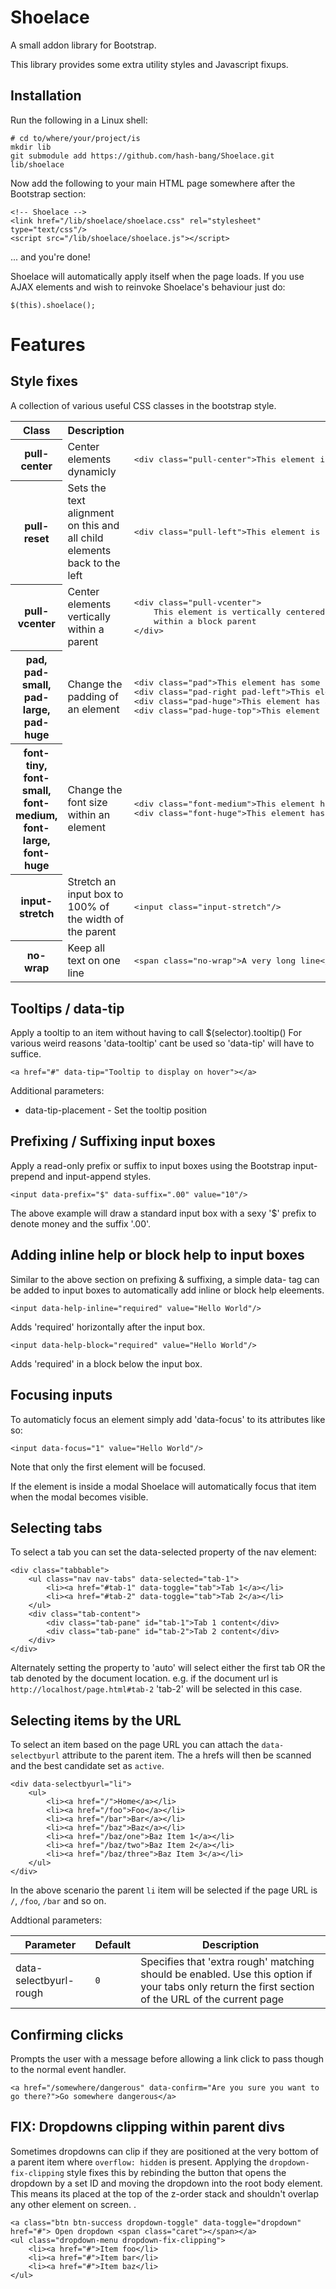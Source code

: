 Shoelace
========
A small addon library for Bootstrap.

This library provides some extra utility styles and Javascript fixups.


Installation
------------
Run the following in a Linux shell:

	# cd to/where/your/project/is
	mkdir lib
	git submodule add https://github.com/hash-bang/Shoelace.git lib/shoelace

Now add the following to your main HTML page somewhere after the Bootstrap section:

	<!-- Shoelace -->
	<link href="/lib/shoelace/shoelace.css" rel="stylesheet" type="text/css"/>
	<script src="/lib/shoelace/shoelace.js"></script>

... and you're done!

Shoelace will automatically apply itself when the page loads. If you use AJAX elements and wish to reinvoke Shoelace's behaviour just do:

	$(this).shoelace();


Features
========

Style fixes
-----------
A collection of various useful CSS classes in the bootstrap style.


<table>
	<tr>
		<th>Class</th>
		<th>Description</th>
		<th>Example</th>
	</tr>
	<tr>
		<th>pull-center</th>
		<td>Center elements dynamicly</td>
		<td>
<pre>
&lt;div class="pull-center"&gt;This element is centered within the parent&lt;/div&gt;
</pre>
		</td>
	</tr>
	<tr>
		<th>pull-reset</th>
		<td>Sets the text alignment on this and all child elements back to the left</td>
		<td>
<pre>
&lt;div class="pull-left"&gt;This element is left aligned within the parent&lt;/div&gt;
</pre>
		</td>
	</tr>
	<tr>
		<th>pull-vcenter</th>
		<td>Center elements vertically within a parent</td>
		<td>
<pre>
&lt;div class="pull-vcenter"&gt;
	This element is vertically centered
	within a block parent
&lt;/div&gt;
</pre>
		</td>
	</tr>
	<tr>
		<th>pad, pad-small, pad-large, pad-huge</th>
		<td>Change the padding of an element</td>
		<td>
<pre>
&lt;div class="pad"&gt;This element has some padding</div>
&lt;div class="pad-right pad-left"&gt;This element has some padding on the right and left</div>
&lt;div class="pad-huge"&gt;This element has a huge amount of padding&lt;/div&gt;
&lt;div class="pad-huge-top"&gt;This element has a huge amount of padding (but only at the top)&lt;/div&gt;
</pre>
		</td>
	</tr>
	<tr>
		<th>font-tiny, font-small, font-medium, font-large, font-huge</th>
		<td>Change the font size within an element</td>
		<td>
<pre>
&lt;div class="font-medium"&gt;This element has a normal sized font&lt;/div&gt;
&lt;div class="font-huge"&gt;This element has a huge font&lt;/div&gt;
</pre>
		</td>
	</tr>
	<tr>
		<th>input-stretch</th>
		<td>Stretch an input box to 100% of the width of the parent</td>
		<td>
<pre>
&lt;input class="input-stretch"/&gt;
</pre>
		</td>
	</tr>
	<tr>
		<th>no-wrap</th>
		<td>Keep all text on one line</td>
		<td>
<pre>
&lt;span class="no-wrap"&gt;A very long line&lt;/&gt;
</pre>
		</td>
	</tr>
</table>


Tooltips / data-tip
-------------------
Apply a tooltip to an item without having to call $(selector).tooltip()
For various weird reasons 'data-tooltip' cant be used so 'data-tip' will have to suffice.
	
	<a href="#" data-tip="Tooltip to display on hover"></a>
	
Additional parameters:
* data-tip-placement - Set the tooltip position


Prefixing / Suffixing input boxes
--------------------------------
Apply a read-only prefix or suffix to input boxes using the Bootstrap input-prepend and input-append styles.

	<input data-prefix="$" data-suffix=".00" value="10"/>

The above example will draw a standard input box with a sexy '$' prefix to denote money and the suffix '.00'.


Adding inline help or block help to input boxes
-----------------------------------------------
Similar to the above section on prefixing & suffixing, a simple data- tag can be added to input boxes to automatically add inline or block help eleements.

	<input data-help-inline="required" value="Hello World"/>

Adds 'required' horizontally after the input box.

	<input data-help-block="required" value="Hello World"/>

Adds 'required' in a block below the input box.


Focusing inputs
---------------
To automaticly focus an element simply add 'data-focus' to its attributes like so:

	<input data-focus="1" value="Hello World"/>

Note that only the first element will be focused.

If the element is inside a modal Shoelace will automatically focus that item when the modal becomes visible.


Selecting tabs
--------------
To select a tab you can set the data-selected property of the nav element:

	<div class="tabbable">
		<ul class="nav nav-tabs" data-selected="tab-1">
			<li><a href="#tab-1" data-toggle="tab">Tab 1</a></li>
			<li><a href="#tab-2" data-toggle="tab">Tab 2</a></li>
		</ul>
		<div class="tab-content">
			<div class="tab-pane" id="tab-1">Tab 1 content</div>
			<div class="tab-pane" id="tab-2">Tab 2 content</div>
		</div>
	</div>

Alternately setting the property to 'auto' will select either the first tab OR the tab denoted by the document location. e.g. if the document url is `http://localhost/page.html#tab-2` 'tab-2' will be selected in this case.


Selecting items by the URL
--------------------------
To select an item based on the page URL you can attach the `data-selectbyurl` attribute to the parent item. The a hrefs will then be scanned and the best candidate set as `active`.

	<div data-selectbyurl="li">
		<ul>
			<li><a href="/">Home</a></li>
			<li><a href="/foo">Foo</a></li>
			<li><a href="/bar">Bar</a></li>
			<li><a href="/baz">Baz</a></li>
			<li><a href="/baz/one">Baz Item 1</a></li>
			<li><a href="/baz/two">Baz Item 2</a></li>
			<li><a href="/baz/three">Baz Item 3</a></li>
		</ul>
	</div>

In the above scenario the parent `li` item will be selected if the page URL is `/`, `/foo`, `/bar` and so on.


Addtional parameters:

| Parameter             | Default | Description |
|-----------------------|---------|-------------|
|data-selectbyurl-rough | `0`     | Specifies that 'extra rough' matching should be enabled. Use this option if your tabs only return the first section of the URL of the current page |


Confirming clicks
-----------------
Prompts the user with a message before allowing a link click to pass though to the normal event handler.

	<a href="/somewhere/dangerous" data-confirm="Are you sure you want to go there?">Go somewhere dangerous</a>


FIX: Dropdowns clipping within parent divs
------------------------------------------
Sometimes dropdowns can clip if they are positioned at the very bottom of a parent item where `overflow: hidden` is present. Applying the `dropdown-fix-clipping` style fixes this by rebinding the button that opens the dropdown by a set ID and moving the dropdown into the root body element. This means its placed at the top of the z-order stack and shouldn't overlap any other element on screen.
.

	<a class="btn btn-success dropdown-toggle" data-toggle="dropdown" href="#"> Open dropdown <span class="caret"></span></a>
	<ul class="dropdown-menu dropdown-fix-clipping">
		<li><a href="#">Item foo</li>
		<li><a href="#">Item bar</li>
		<li><a href="#">Item baz</li>
	</ul>
